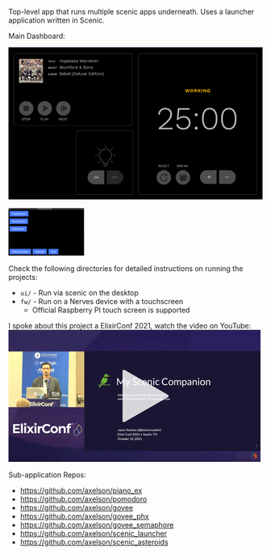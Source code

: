 Top-level app that runs multiple scenic apps underneath. Uses a launcher application written in Scenic.

Main Dashboard:

![Screenshot of dashboard application](dashboard_screenshot.png)

<img src="launcher_screenshot.png" alt="Screenshot of launcher" data-canonical-src="https://gyazo.com/eb5c5741b6a9a16c692170a41a49c858.png" width="150" />

Check the following directories for detailed instructions on running the projects:
* `ui/` - Run via scenic on the desktop
* `fw/` - Run on a Nerves device with a touchscreen
  * Official Raspberry PI touch screen is supported

I spoke about this project a ElixirConf 2021, watch the video on YouTube:
[![ElixirConf 2021 Talk Link](ElixirConf2021_MyScenicCompanion.png)](https://www.youtube.com/watch?v=wCxMSo3TZjw)

Sub-application Repos:
- https://github.com/axelson/piano_ex
- https://github.com/axelson/pomodoro
- https://github.com/axelson/govee
- https://github.com/axelson/govee_phx
- https://github.com/axelson/govee_semaphore
- https://github.com/axelson/scenic_launcher
- https://github.com/axelson/scenic_asteroids
